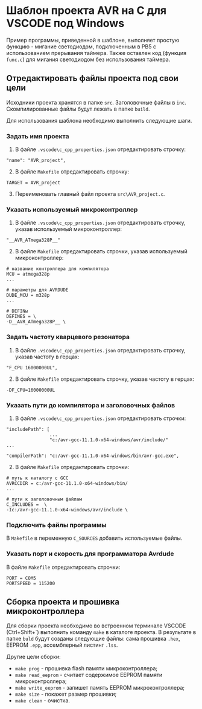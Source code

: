 # Шаблон проекта AVR на C для VSCODE под Windows

Пример программы, приведенной в шаблоне, выполняет простую функцию - мигание светодиодом, подключенным в PB5 с использованием прерывания таймера. Также оставлен код (функция `func.c`) для мигания светодиодом без использования таймера.

## Отредактировать файлы проекта под свои цели

Исходники проекта хранятся в папке `src`. Заголовочные файлы в `inc`. Скомпилированные файлы будут лежать в папке `build`.

Для использования шаблона необходимо выполнить следующие шаги.

### Задать имя проекта

1. В файле `.vscode\c_cpp_properties.json` отредактировать строчку:
```
"name": "AVR_project",
```

2. В файле `Makefile` отредактировать строчку:
```
TARGET = AVR_project
```

3. Переименовать главный файл проекта `src\AVR_project.c`.

### Указать используемый микроконтроллер

1. В файле `.vscode\c_cpp_properties.json` отредактировать строчку, указав используемый микроконтроллер:
```
"__AVR_ATmega328P__"
```

2. В файле `Makefile` отредактировать строчки, указав используемый микроконтроллер:
```
# название контроллера для компилятора
MCU = atmega328p
...

# параметры для AVRDUDE
DUDE_MCU = m328p
...

# DEFINы
DEFINES = \
-D__AVR_ATmega328P__ \
```

### Задать частоту кварцевого резонатора

1. В файле `.vscode\c_cpp_properties.json` отредактировать строчку, указав частоту в герцах:
```
"F_CPU 16000000UL",
```

2. В файле `Makefile` отредактировать строчку, указав частоту в герцах:
```
-DF_CPU=16000000UL
```

### Указать пути до компилятора и заголовочных файлов

1. В файле `.vscode\c_cpp_properties.json` отредактировать строчки:
```
"includePath": [
				...
                "c:/avr-gcc-11.1.0-x64-windows/avr/include/"
...

"compilerPath": "c:/avr-gcc-11.1.0-x64-windows/bin/avr-gcc.exe",
```

2. В файле `Makefile` отредактировать строчки:
```
# путь к каталогу с GCC
AVRCCDIR = c:/avr-gcc-11.1.0-x64-windows/bin/
...

# пути к заголовочным файлам
C_INCLUDES =  \
-Ic:/avr-gcc-11.1.0-x64-windows/avr/include \
```

### Подключить файлы программы

В `Makefile` в переменную `C_SOURCES` добавить используемые файлы.

### Указать порт и скорость для программатора Avrdude

В файле `Makefile` отредактировать строчки:
```
PORT = COM5
PORTSPEED = 115200
```

## Сборка проекта и прошивка микроконтроллера

Для сборки проекта необходимо во встроенном терминале VSCODE (Ctrl+Shift+\`) выполнить команду `make` в каталоге проекта. В результате в папке `buld` будут созданы следующие файлы: сама прошивка `.hex`, EEPROM `.epp`, ассемблерный листинг `.lss`.

Другие цели сборки:

- `make prog` - прошивка flash памяти микроконтроллера;
- `make read_eeprom` - считает содержимое EEPROM памяти микроконтроллера;
- `make write_eeprom` - запишет память EEPROM микроконтроллера;
- `make size` - покажет размер прошивки;
- `make clean` - очистка.
